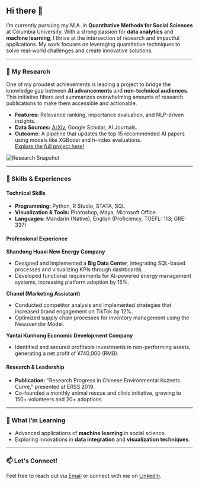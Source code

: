 ## Hi there 👋

I’m currently pursuing my M.A. in **Quantitative Methods for Social Sciences** at Columbia University. With a strong passion for **data analytics** and **machine learning**, I thrive at the intersection of research and impactful applications. My work focuses on leveraging quantitative techniques to solve real-world challenges and create innovative solutions.

---

### 🧠 My Research
One of my proudest achievements is leading a project to bridge the knowledge gap between **AI advancements** and **non-technical audiences**. This initiative filters and summarizes overwhelming amounts of research publications to make them accessible and actionable.  
- **Features:** Relevance ranking, importance evaluation, and NLP-driven insights.  
- **Data Sources:** [ArXiv](https://arxiv.org/), Google Scholar, AI Journals.  
- **Outcome:** A pipeline that updates the top 15 recommended AI papers using models like XGBoost and h-index evaluations.  
[Explore the full project here!](https://github.com/yucheng1015/Practicum_406/blob/main/README.md)

![Research Snapshot](placeholder.png)

---

### 💼 Skills & Experiences
#### **Technical Skills**
- **Programming:** Python, R Studio, STATA, SQL
- **Visualization & Tools:** Photoshop, Maya, Microsoft Office
- **Languages:** Mandarin (Native), English (Proficiency, TOEFL: 113; GRE: 337)

#### **Professional Experience**
**Shandong Huaxi New Energy Company**  
- Designed and implemented a **Big Data Center**, integrating SQL-based processes and visualizing KPIs through dashboards.  
- Developed functional requirements for AI-powered energy management systems, increasing platform adoption by 15%.

**Chanel (Marketing Assistant)**  
- Conducted competitor analysis and implemented strategies that increased brand engagement on TikTok by 12%.  
- Optimized supply chain processes for inventory management using the Newsvendor Model.  

**Yantai Kunhong Economic Development Company**  
- Identified and secured profitable investments in non-performing assets, generating a net profit of ¥740,000 (RMB).

#### **Research & Leadership**
- **Publication:** "Research Progress in Chinese Environmental Kuznets Curve," presented at ERSS 2019.  
- Co-founded a monthly animal rescue and clinic initiative, growing to 150+ volunteers and 20+ adoptions.

---

### 🌱 What I’m Learning
- Advanced applications of **machine learning** in social science.
- Exploring innovations in **data integration** and **visualization techniques**.

---

### 📫 Let's Connect!
Feel free to reach out via [Email](mailto:xd2320@columbia.edu) or connect with me on [LinkedIn](https://www.linkedin.com/).
